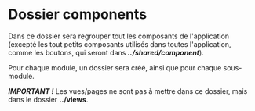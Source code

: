 # Dossier components

Dans ce dossier sera regrouper tout les composants de l'application (excepté les tout petits composants utilisés dans toutes l'application, comme les boutons, qui seront dans ***../shared/component***).

Pour chaque module, un dossier sera créé, ainsi que pour chaque sous-module.

***IMPORTANT !*** Les vues/pages ne sont pas à mettre dans ce dossier, mais dans le dossier **../views**.
